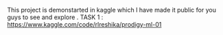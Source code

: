 This project is demonstarted in kaggle which I have made it public for you guys to see and explore .
TASK 1 : https://www.kaggle.com/code/rlreshika/prodigy-ml-01

